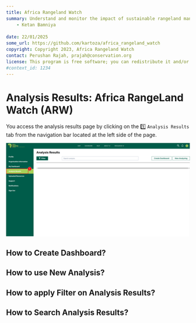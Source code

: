 ```yaml
---
title: Africa Rangeland Watch
summary: Understand and monitor the impact of sustainable rangeland management in Africa.
    - Ketan Bamniya
    
date: 22/01/2025
some_url: https://github.com/kartoza/africa_rangeland_watch
copyright: Copyright 2023, Africa Rangeland Watch
contact: Perushan Rajah, prajah@conservation.org
license: This program is free software; you can redistribute it and/or modify it under the terms of the GNU Affero General Public License as published by the Free Software Foundation; either version 3 of the License, or (at your option) any later version.
#context_id: 1234
---
```


# Analysis Results: Africa RangeLand Watch (ARW)

You access the analysis results page by clicking on the 1️⃣ `Analysis Results` tab from the navigation bar located at the left side of the page.

[![Analysis Page](./img/guide-analysis-img-1.png)](./img/guide-analysis-img-1.png)

## How to Create Dashboard?

## How to use New Analysis?

## How to apply Filter on Analysis Results?

## How to Search Analysis Results?
